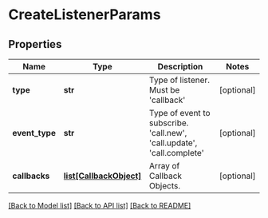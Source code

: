 # CreateListenerParams

## Properties
Name | Type | Description | Notes
------------ | ------------- | ------------- | -------------
**type** | **str** | Type of listener. Must be &#39;callback&#39; | [optional] 
**event_type** | **str** | Type of event to subscribe. &#39;call.new&#39;, &#39;call.update&#39;, &#39;call.complete&#39; | [optional] 
**callbacks** | [**list[CallbackObject]**](CallbackObject.md) | Array of Callback Objects. | [optional] 

[[Back to Model list]](../README.md#documentation-for-models) [[Back to API list]](../README.md#documentation-for-api-endpoints) [[Back to README]](../README.md)


